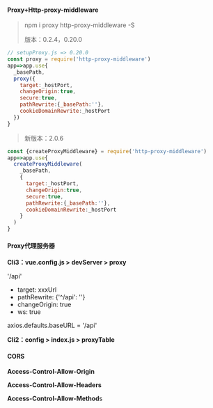 #### Proxy+Http-proxy-middleware

> npm i proxy http-proxy-middleware -S
>
> 版本：0.2.4，0.20.0

~~~js
// setupProxy.js => 0.20.0
const proxy = require('http-proxy-middleware')
app=>app.use{
  _basePath,
  proxy({
  	target:_hostPort,
    changeOrigin:true,
    secure:true,
    pathRewrite:{_basePath:''},
    cookieDomainRewrite:_hostPort
  })
}
~~~

> 新版本：2.0.6

~~~js
const {createProxyMiddleware} = require('http-proxy-middleware')
app=>app.use{
  createProxyMiddleware(
    _basePath,
    {
      target:_hostPort,
      changeOrigin:true,
      secure:true,
      pathRewrite:{_basePath:''},
      cookieDomainRewrite:_hostPort
    }
  )
}
~~~

#### Proxy代理服务器

**Cli3：vue.config.js > devServer > proxy**

'/api'

- target: xxxUrl
- pathRewrite: {'^/api': ''}
- changeOrigin: true
- ws: true

axios.defaults.baseURL = '/api'

**Cli2：config > index.js > proxyTable**

#### CORS

**Access-Control-Allow-Origin**

**Access-Control-Allow-Headers**

**Access-Control-Allow-Method**s
